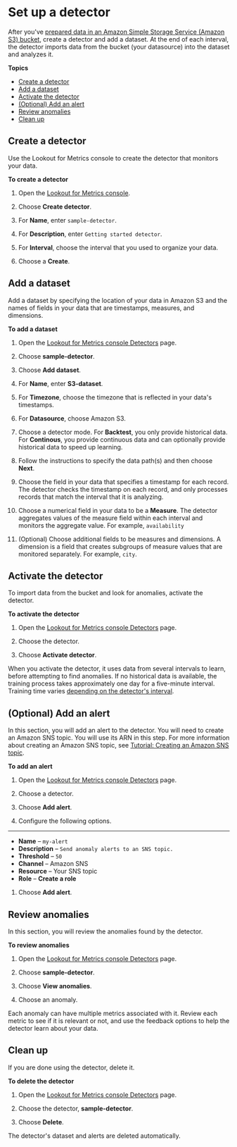 # Set up a detector<a name="gettingstarted-detector"></a>

After you've [prepared data in an Amazon Simple Storage Service \(Amazon S3\) bucket](gettingstarted-datasource.md), create a detector and add a dataset\. At the end of each interval, the detector imports data from the bucket \(your datasource\) into the dataset and analyzes it\.

**Topics**
+ [Create a detector](#gettingstarted-detector-create)
+ [Add a dataset](#gettingstarted-detector-add-dataset)
+ [Activate the detector](#gettingstarted-detector-activate)
+ [\(Optional\) Add an alert](#gettingstarted-detector-alert)
+ [Review anomalies](#gettingstarted-detector-anomalies)
+ [Clean up](#gettingstarted-detector-cleanup)

## Create a detector<a name="gettingstarted-detector-create"></a>

Use the Lookout for Metrics console to create the detector that monitors your data\.

**To create a detector**

1. Open the [Lookout for Metrics console](https://console.aws.amazon.com//lookoutmetrics/home)\.

1. Choose **Create detector**\.

1. For **Name**, enter `sample-detector`\.

1. For **Description**, enter `Getting started detector`\.

1. For **Interval**, choose the interval that you used to organize your data\.

1. Choose a **Create**\.

## Add a dataset<a name="gettingstarted-detector-add-dataset"></a>

Add a dataset by specifying the location of your data in Amazon S3 and the names of fields in your data that are timestamps, measures, and dimensions\.

**To add a dataset**

1. Open the [Lookout for Metrics console Detectors](https://console.aws.amazon.com//lookoutmetrics/home#detectors) page\.

1. Choose **sample\-detector**\.

1. Choose **Add dataset**\.

1. For **Name**, enter **S3\-dataset**\.

1. For **Timezone**, choose the timezone that is reflected in your data's timestamps\.

1. For **Datasource**, choose Amazon S3\.

1. Choose a detector mode\. For **Backtest**, you only provide historical data\. For **Continous**, you provide continuous data and can optionally provide historical data to speed up learning\.

1. Follow the instructions to specify the data path\(s\) and then choose **Next**\.

1. Choose the field in your data that specifies a timestamp for each record\. The detector checks the timestamp on each record, and only processes records that match the interval that it is analyzing\.

1. Choose a numerical field in your data to be a **Measure**\. The detector aggregates values of the measure field within each interval and monitors the aggregate value\. For example, `availability`

1. \(Optional\) Choose additional fields to be measures and dimensions\. A dimension is a field that creates subgroups of measure values that are monitored separately\. For example, `city`\.

## Activate the detector<a name="gettingstarted-detector-activate"></a>

To import data from the bucket and look for anomalies, activate the detector\.

**To activate the detector**

1. Open the [Lookout for Metrics console Detectors](https://console.aws.amazon.com//lookoutmetrics/home#detectors) page\.

1. Choose the detector\.

1. Choose **Activate detector**\. 

When you activate the detector, it uses data from several intervals to learn, before attempting to find anomalies\. If no historical data is available, the training process takes approximately one day for a five\-minute interval\. Training time varies [depending on the detector's interval](quotas.md#gettingstarted-quotas-coldstart)\.

## \(Optional\) Add an alert<a name="gettingstarted-detector-alert"></a>

In this section, you will add an alert to the detector\. You will need to create an Amazon SNS topic\. You will use its ARN in this step\. For more information about creating an Amazon SNS topic, see [Tutorial: Creating an Amazon SNS topic](https://docs.aws.amazon.com/sns/latest/dg/sns-tutorial-create-topic.html)\. 

**To add an alert**

1. Open the [Lookout for Metrics console Detectors](https://console.aws.amazon.com//lookoutmetrics/home#detectors) page\.

1. Choose a detector\.

1. Choose **Add alert**\.

1. Configure the following options\.

****
   + **Name** – `my-alert`
   + **Description** – `Send anomaly alerts to an SNS topic.`
   + **Threshold** – `50`
   + **Channel** – Amazon SNS
   + **Resource** – Your SNS topic
   + **Role** – **Create a role**

1. Choose **Add alert**\.

## Review anomalies<a name="gettingstarted-detector-anomalies"></a>

In this section, you will review the anomalies found by the detector\. 

**To review anomalies**

1. Open the [Lookout for Metrics console Detectors](https://console.aws.amazon.com//lookoutmetrics/home#detectors) page\.

1. Choose **sample\-detector**\.

1. Choose **View anomalies**\. 

1. Choose an anomaly\.

Each anomaly can have multiple metrics associated with it\. Review each metric to see if it is relevant or not, and use the feedback options to help the detector learn about your data\.

## Clean up<a name="gettingstarted-detector-cleanup"></a>

If you are done using the detector, delete it\.

**To delete the detector**

1. Open the [Lookout for Metrics console Detectors](https://console.aws.amazon.com//lookoutmetrics/home#detectors) page\.

1. Choose the detector, **sample\-detector**\.

1. Choose **Delete**\.

The detector's dataset and alerts are deleted automatically\.